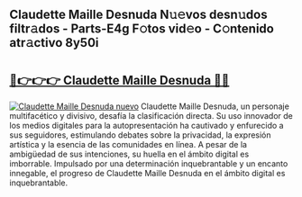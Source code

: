 ## Claudette Maille Desnuda N𝚞𝚎vos desn𝚞dos filtr𝚊dos - Parts-E4g F𝚘tos vid𝚎o - C𝚘ntenido atr𝚊ctivo 8y50i

# <h2><a href="http://mbbrj5l.tromn.icu/?c=Claudette+Maille+Desnuda">🔗👉👉👉 Claudette Maille Desnuda 🔗🔗</a></h2>

[![Claudette Maille Desnuda nuevo](https://i.imgur.com/pEAQMta.gif)](http://mbbrj5l.tromn.icu/?c=Claudette+Maille+Desnuda)
Claudette Maille Desnuda, un personaje multifacético y divisivo, desafía la clasificación directa. Su uso innovador de los medios digitales para la autopresentación ha cautivado y enfurecido a sus seguidores, estimulando debates sobre la privacidad, la expresión artística y la esencia de las comunidades en línea. A pesar de la ambigüedad de sus intenciones, su huella en el ámbito digital es imborrable. Impulsado por una determinación inquebrantable y un encanto innegable, el progreso de Claudette Maille Desnuda en el ámbito digital es inquebrantable.
